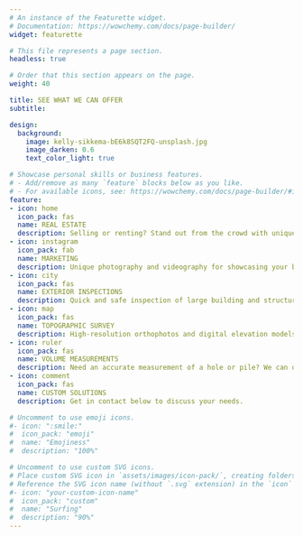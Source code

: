 ```yaml
---
# An instance of the Featurette widget.
# Documentation: https://wowchemy.com/docs/page-builder/
widget: featurette

# This file represents a page section.
headless: true

# Order that this section appears on the page.
weight: 40

title: SEE WHAT WE CAN OFFER
subtitle:

design:
  background:
    image: kelly-sikkema-bE6k8SQT2FQ-unsplash.jpg
    image_darken: 0.6
    text_color_light: true

# Showcase personal skills or business features.
# - Add/remove as many `feature` blocks below as you like.
# - For available icons, see: https://wowchemy.com/docs/page-builder/#icons
feature:
- icon: home
  icon_pack: fas
  name: REAL ESTATE
  description: Selling or renting? Stand out from the crowd with unique perspectives offered by aerial photos and videos.  
- icon: instagram
  icon_pack: fab
  name: MARKETING
  description: Unique photography and videography for showcasing your business in print or by social media.
- icon: city
  icon_pack: fas
  name: EXTERIOR INSPECTIONS
  description: Quick and safe inspection of large building and structure exteriors.
- icon: map
  icon_pack: fas
  name: TOPOGRAPHIC SURVEY
  description: High-resolution orthophotos and digital elevation models of land and buildings.
- icon: ruler
  icon_pack: fas
  name: VOLUME MEASUREMENTS
  description: Need an accurate measurement of a hole or pile? We can do that from the air!
- icon: comment
  icon_pack: fas
  name: CUSTOM SOLUTIONS
  description: Get in contact below to discuss your needs.  

# Uncomment to use emoji icons.
#- icon: ":smile:"
#  icon_pack: "emoji"
#  name: "Emojiness"
#  description: "100%"  

# Uncomment to use custom SVG icons.
# Place custom SVG icon in `assets/images/icon-pack/`, creating folders if necessary.
# Reference the SVG icon name (without `.svg` extension) in the `icon` field.
#- icon: "your-custom-icon-name"
#  icon_pack: "custom"
#  name: "Surfing"
#  description: "90%"
---
```

